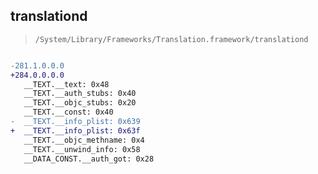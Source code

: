 ## translationd

> `/System/Library/Frameworks/Translation.framework/translationd`

```diff

-281.1.0.0.0
+284.0.0.0.0
   __TEXT.__text: 0x48
   __TEXT.__auth_stubs: 0x40
   __TEXT.__objc_stubs: 0x20
   __TEXT.__const: 0x40
-  __TEXT.__info_plist: 0x639
+  __TEXT.__info_plist: 0x63f
   __TEXT.__objc_methname: 0x4
   __TEXT.__unwind_info: 0x58
   __DATA_CONST.__auth_got: 0x28

```
